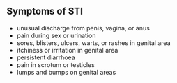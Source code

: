 ## Symptoms of STI
- unusual discharge from penis, vagina, or anus
- pain during sex or urination
- sores, blisters, ulcers, warts, or rashes in genital area
- itchiness or irritation in genital area
- persistent diarrhoea
- pain in scrotum or testicles
- lumps and bumps on genital areas
